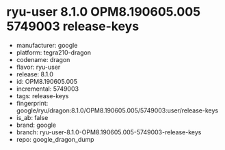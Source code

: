 # ryu-user 8.1.0 OPM8.190605.005 5749003 release-keys
- manufacturer: google
- platform: tegra210-dragon
- codename: dragon
- flavor: ryu-user
- release: 8.1.0
- id: OPM8.190605.005
- incremental: 5749003
- tags: release-keys
- fingerprint: google/ryu/dragon:8.1.0/OPM8.190605.005/5749003:user/release-keys
- is_ab: false
- brand: google
- branch: ryu-user-8.1.0-OPM8.190605.005-5749003-release-keys
- repo: google_dragon_dump
